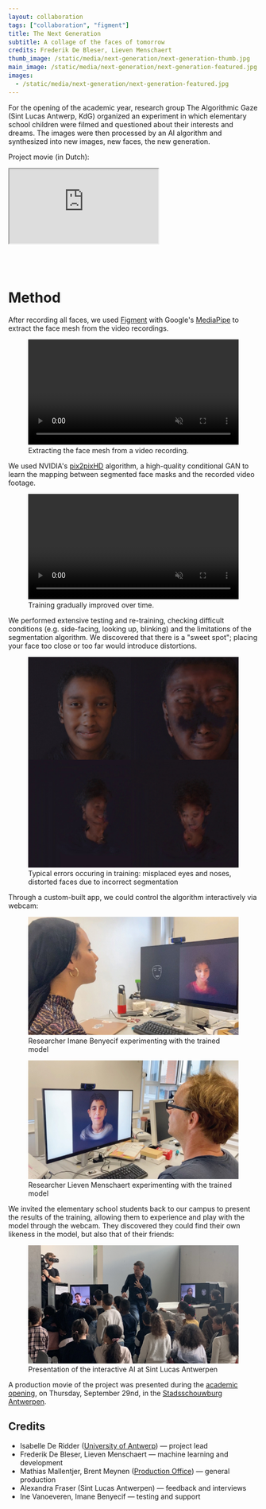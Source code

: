 ```yaml
---
layout: collaboration
tags: ["collaboration", "figment"]
title: The Next Generation
subtitle: A collage of the faces of tomorrow
credits: Frederik De Bleser, Lieven Menschaert
thumb_image: /static/media/next-generation/next-generation-thumb.jpg
main_image: /static/media/next-generation/next-generation-featured.jpg
images:
  - /static/media/next-generation/next-generation-featured.jpg
---
```


For the opening of the academic year, research group The Algorithmic Gaze (Sint Lucas Antwerp, KdG) organized an experiment in which elementary school children were filmed and questioned about their interests and dreams. The images were then processed by an AI algorithm and synthesized into new images, new faces, the new generation.

Project movie (in Dutch):

<div class="embed-responsive embed-responsive-16by9">
  <iframe class="embed-responsive-item" src="https://www.youtube.com/embed/oZejKyjnkm0"></iframe>
</div>

<br/><br/>

# Method

After recording all faces, we used [Figment](https://figmentapp.com/) with Google's [MediaPipe](https://mediapipe.dev/) to extract the face mesh from the video recordings.

<figure>
  <video loop autoplay muted playsinline src="https://tag-site.s3-eu-central-1.amazonaws.com/next-generation/faces-snippet-segmented.mp4" width="100%"></video>
  <figcaption>Extracting the face mesh from a video recording.</figcaption>
</figure>

We used NVIDIA's [pix2pixHD](https://tcwang0509.github.io/pix2pixHD/) algorithm, a high-quality conditional GAN to learn the mapping between segmented face masks and the recorded video footage.

<figure>
  <video loop autoplay muted playsinline src="https://tag-site.s3-eu-central-1.amazonaws.com/next-generation/training-progress.mp4" width="100%"></video>
  <figcaption>Training gradually improved over time.</figcaption>
</figure>

We performed extensive testing and re-training, checking difficult conditions (e.g. side-facing, looking up, blinking) and the limitations of the segmentation algorithm. We discovered that there is a "sweet spot"; placing your face too close or too far would introduce distortions.

<figure>
  <img src="/static/media/next-generation/face-errors.jpg" alt="Errors in training">
  <figcaption>Typical errors occuring in training: misplaced eyes and noses, distorted faces due to incorrect segmentation</figcaption>
</figure>

Through a custom-built app, we could control the algorithm interactively via webcam:

<div class="side-by-side">
  <figure>
  <img src="/static/media/next-generation/webcam-imane.jpg" alt="Researcher Imane Benyecif experimenting with the trained model">
  <figcaption>Researcher Imane Benyecif experimenting with the trained model</figcaption>
  </figure>
  <figure>
  <img src="/static/media/next-generation/webcam-lieven.jpg" alt="Researcher Lieven Menschaert experimenting with the trained model">
  <figcaption>Researcher Lieven Menschaert experimenting with the trained model</figcaption>
  </figure>
</div>

We invited the elementary school students back to our campus to present the results of the training, allowing them to experience and play with the model through the webcam. They discovered they could find their own likeness in the model, but also that of their friends:

<figure>
  <img src="/static/media/next-generation/sla-presentation.jpg" alt="Presentation of the interactive AI at Sint Lucas Antwerpen">
  <figcaption>Presentation of the interactive AI at Sint Lucas Antwerpen</figcaption>
</figure>

A production movie of the project was presented during the [academic opening](https://www.auha.be/opening-academiejaar-2022-2023/), on Thursday, September 29nd, in the [Stadsschouwburg Antwerpen](https://www.stadsschouwburg-antwerpen.be/en/home).

## Credits

- Isabelle De Ridder ([University of Antwerp](https://www.uantwerpen.be/en/)) — project lead
- Frederik De Bleser, Lieven Menschaert — machine learning and development
- Mathias Mallentjer, Brent Meynen ([Production Office](https://www.productionoffice.be/)) — general production
- Alexandra Fraser (Sint Lucas Antwerpen) — feedback and interviews
- Ine Vanoeveren, Imane Benyecif — testing and support
